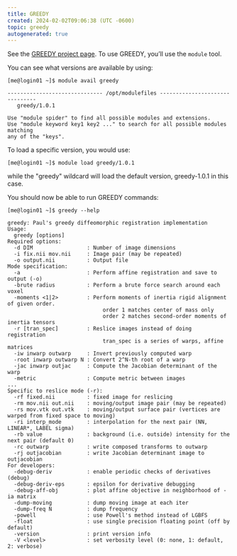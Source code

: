 ```yaml
---
title: GREEDY
created: 2024-02-02T09:06:38 (UTC -0600)
topic: greedy
autogenerated: true
---
```

<!-- This file was automatically generated. To edit, modify software_packages.yml . -->
See the [GREEDY project page](https://sites.google.com/view/greedyreg/home?authuser=0). To use GREEDY, you’ll use the `module` tool.

You can see what versions are available by using:
```
[me@login01 ~]$ module avail greedy

------------------------------ /opt/modulefiles -------------------------------
   greedy/1.0.1

Use "module spider" to find all possible modules and extensions.
Use "module keyword key1 key2 ..." to search for all possible modules matching
any of the "keys".
```

To load a specific version, you would use:
```
[me@login01 ~]$ module load greedy/1.0.1
```

while the "greedy" wildcard will load the default version, greedy-1.0.1 in this case.

You should now be able to run GREEDY commands:
```
[me@login01 ~]$ greedy --help
```
```
greedy: Paul's greedy diffeomorphic registration implementation
Usage:
  greedy [options]
Required options:
  -d DIM                 : Number of image dimensions
  -i fix.nii mov.nii     : Image pair (may be repeated)
  -o output.nii          : Output file
Mode specification:
  -a                     : Perform affine registration and save to output (-o)
  -brute radius          : Perform a brute force search around each voxel
  -moments <1|2>         : Perform moments of inertia rigid alignment of given order.
                              order 1 matches center of mass only
                              order 2 matches second-order moments of inertia tensors
  -r [tran_spec]         : Reslice images instead of doing registration
                              tran_spec is a series of warps, affine matrices
  -iw inwarp outwarp     : Invert previously computed warp
  -root inwarp outwarp N : Convert 2^N-th root of a warp
  -jac inwarp outjac     : Compute the Jacobian determinant of the warp
  -metric                : Compute metric between images
...
Specific to reslice mode (-r):
  -rf fixed.nii          : fixed image for reslicing
  -rm mov.nii out.nii    : moving/output image pair (may be repeated)
  -rs mov.vtk out.vtk    : moving/output surface pair (vertices are warped from fixed space to moving)
  -ri interp_mode        : interpolation for the next pair (NN, LINEAR*, LABEL sigma)
  -rb value              : background (i.e. outside) intensity for the next pair (default 0)
  -rc outwarp            : write composed transforms to outwarp
  -rj outjacobian        : write Jacobian determinant image to outjacobian
For developers:
  -debug-deriv           : enable periodic checks of derivatives (debug)
  -debug-deriv-eps       : epsilon for derivative debugging
  -debug-aff-obj         : plot affine objective in neighborhood of -ia matrix
  -dump-moving           : dump moving image at each iter
  -dump-freq N           : dump frequency
  -powell                : use Powell's method instead of LGBFS
  -float                 : use single precision floating point (off by default)
  -version               : print version info
  -V <level>             : set verbosity level (0: none, 1: default, 2: verbose)
```

